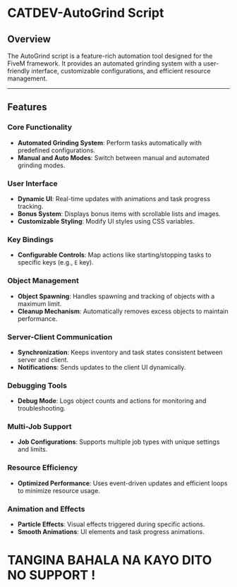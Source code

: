 # CATDEV-AutoGrind Script

## Overview
The AutoGrind script is a feature-rich automation tool designed for the FiveM framework. It provides an automated grinding system with a user-friendly interface, customizable configurations, and efficient resource management.

---

## Features

### Core Functionality
- **Automated Grinding System**: Perform tasks automatically with predefined configurations.
- **Manual and Auto Modes**: Switch between manual and automated grinding modes.

### User Interface
- **Dynamic UI**: Real-time updates with animations and task progress tracking.
- **Bonus System**: Displays bonus items with scrollable lists and images.
- **Customizable Styling**: Modify UI styles using CSS variables.

### Key Bindings
- **Configurable Controls**: Map actions like starting/stopping tasks to specific keys (e.g., `E` key).

### Object Management
- **Object Spawning**: Handles spawning and tracking of objects with a maximum limit.
- **Cleanup Mechanism**: Automatically removes excess objects to maintain performance.

### Server-Client Communication
- **Synchronization**: Keeps inventory and task states consistent between server and client.
- **Notifications**: Sends updates to the client UI dynamically.

### Debugging Tools
- **Debug Mode**: Logs object counts and actions for monitoring and troubleshooting.

### Multi-Job Support
- **Job Configurations**: Supports multiple job types with unique settings and limits.

### Resource Efficiency
- **Optimized Performance**: Uses event-driven updates and efficient loops to minimize resource usage.

### Animation and Effects
- **Particle Effects**: Visual effects triggered during specific actions.
- **Smooth Animations**: UI elements and task progress animations.

# TANGINA BAHALA NA KAYO DITO NO SUPPORT ! 
